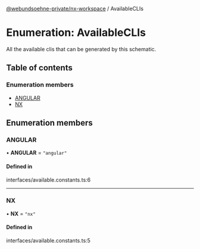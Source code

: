 [@webundsoehne-private/nx-workspace](../README.md) / AvailableCLIs

# Enumeration: AvailableCLIs

All the available clis that can be generated by this schematic.

## Table of contents

### Enumeration members

- [ANGULAR](AvailableCLIs.md#angular)
- [NX](AvailableCLIs.md#nx)

## Enumeration members

### ANGULAR

• **ANGULAR** = `"angular"`

#### Defined in

interfaces/available.constants.ts:6

---

### NX

• **NX** = `"nx"`

#### Defined in

interfaces/available.constants.ts:5
